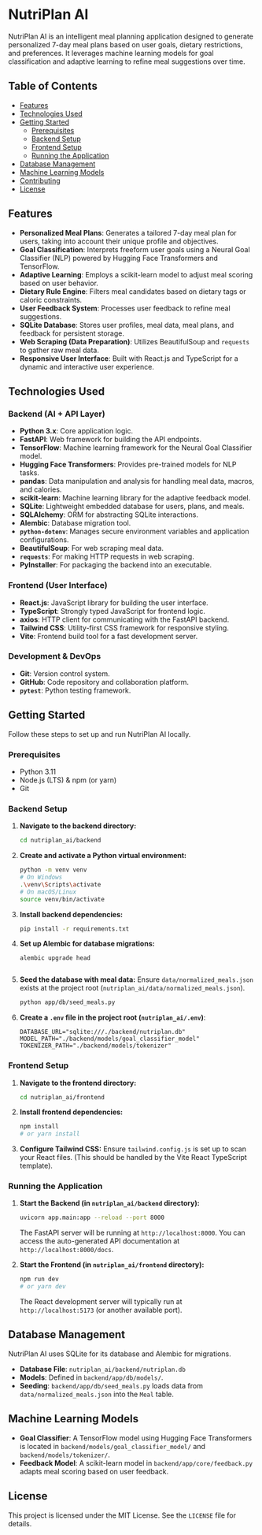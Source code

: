 # NutriPlan AI

NutriPlan AI is an intelligent meal planning application designed to generate personalized 7-day meal plans based on user goals, dietary restrictions, and preferences. It leverages machine learning models for goal classification and adaptive learning to refine meal suggestions over time.

## Table of Contents

- [Features](#features)
- [Technologies Used](#technologies-used)
- [Getting Started](#getting-started)
  - [Prerequisites](#prerequisites)
  - [Backend Setup](#backend-setup)
  - [Frontend Setup](#frontend-setup)
  - [Running the Application](#running-the-application)
- [Database Management](#database-management)
- [Machine Learning Models](#machine-learning-models)
- [Contributing](#contributing)
- [License](#license)

## Features

- **Personalized Meal Plans**: Generates a tailored 7-day meal plan for users, taking into account their unique profile and objectives.
- **Goal Classification**: Interprets freeform user goals using a Neural Goal Classifier (NLP) powered by Hugging Face Transformers and TensorFlow.
- **Adaptive Learning**: Employs a scikit-learn model to adjust meal scoring based on user behavior.
- **Dietary Rule Engine**: Filters meal candidates based on dietary tags or caloric constraints.
- **User Feedback System**: Processes user feedback to refine meal suggestions.
- **SQLite Database**: Stores user profiles, meal data, meal plans, and feedback for persistent storage.
- **Web Scraping (Data Preparation)**: Utilizes BeautifulSoup and `requests` to gather raw meal data.
- **Responsive User Interface**: Built with React.js and TypeScript for a dynamic and interactive user experience.

## Technologies Used

### Backend (AI + API Layer)
- **Python 3.x**: Core application logic.
- **FastAPI**: Web framework for building the API endpoints.
- **TensorFlow**: Machine learning framework for the Neural Goal Classifier model.
- **Hugging Face Transformers**: Provides pre-trained models for NLP tasks.
- **pandas**: Data manipulation and analysis for handling meal data, macros, and calories.
- **scikit-learn**: Machine learning library for the adaptive feedback model.
- **SQLite**: Lightweight embedded database for users, plans, and meals.
- **SQLAlchemy**: ORM for abstracting SQLite interactions.
- **Alembic**: Database migration tool.
- **`python-dotenv`**: Manages secure environment variables and application configurations.
- **BeautifulSoup**: For web scraping meal data.
- **`requests`**: For making HTTP requests in web scraping.
- **PyInstaller**: For packaging the backend into an executable.

### Frontend (User Interface)
- **React.js**: JavaScript library for building the user interface.
- **TypeScript**: Strongly typed JavaScript for frontend logic.
- **axios**: HTTP client for communicating with the FastAPI backend.
- **Tailwind CSS**: Utility-first CSS framework for responsive styling.
- **Vite**: Frontend build tool for a fast development server.

### Development & DevOps
- **Git**: Version control system.
- **GitHub**: Code repository and collaboration platform.
- **`pytest`**: Python testing framework.

## Getting Started

Follow these steps to set up and run NutriPlan AI locally.

### Prerequisites

- Python 3.11
- Node.js (LTS) & npm (or yarn)
- Git

### Backend Setup

1.  **Navigate to the backend directory:**
    ```bash
    cd nutriplan_ai/backend
    ```

2.  **Create and activate a Python virtual environment:**
    ```bash
    python -m venv venv
    # On Windows
    .\venv\Scripts\activate
    # On macOS/Linux
    source venv/bin/activate
    ```

3.  **Install backend dependencies:**
    ```bash
    pip install -r requirements.txt
    ```

4.  **Set up Alembic for database migrations:**
    ```
    alembic upgrade head
  

6.  **Seed the database with meal data:**
    Ensure `data/normalized_meals.json` exists at the project root (`nutriplan_ai/data/normalized_meals.json`).
    ```bash
    python app/db/seed_meals.py
    ```

7.  **Create a `.env` file in the project root (`nutriplan_ai/.env`)**:
    ```dotenv
    DATABASE_URL="sqlite:///./backend/nutriplan.db"
    MODEL_PATH="./backend/models/goal_classifier_model"
    TOKENIZER_PATH="./backend/models/tokenizer"
    ```

### Frontend Setup

1.  **Navigate to the frontend directory:**
    ```bash
    cd nutriplan_ai/frontend
    ```

2.  **Install frontend dependencies:**
    ```bash
    npm install
    # or yarn install
    ```

3.  **Configure Tailwind CSS:**
    Ensure `tailwind.config.js` is set up to scan your React files. (This should be handled by the Vite React TypeScript template).

### Running the Application

1.  **Start the Backend (in `nutriplan_ai/backend` directory):**
    ```bash
    uvicorn app.main:app --reload --port 8000
    ```
    The FastAPI server will be running at `http://localhost:8000`. You can access the auto-generated API documentation at `http://localhost:8000/docs`.

2.  **Start the Frontend (in `nutriplan_ai/frontend` directory):**
    ```bash
    npm run dev
    # or yarn dev
    ```
    The React development server will typically run at `http://localhost:5173` (or another available port).

## Database Management

NutriPlan AI uses SQLite for its database and Alembic for migrations.
- **Database File**: `nutriplan_ai/backend/nutriplan.db`
- **Models**: Defined in `backend/app/db/models/`.
- **Seeding**: `backend/app/db/seed_meals.py` loads data from `data/normalized_meals.json` into the `Meal` table.

## Machine Learning Models

- **Goal Classifier**: A TensorFlow model using Hugging Face Transformers is located in `backend/models/goal_classifier_model/` and `backend/models/tokenizer/`.
- **Feedback Model**: A scikit-learn model in `backend/app/core/feedback.py` adapts meal scoring based on user feedback.

## License

This project is licensed under the MIT License. See the `LICENSE` file for details.